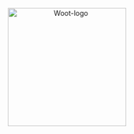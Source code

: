 <p align="center">

  <img src="https://help.ssangyongsports.eu.org/" alt="Woot-logo" width="240" />
